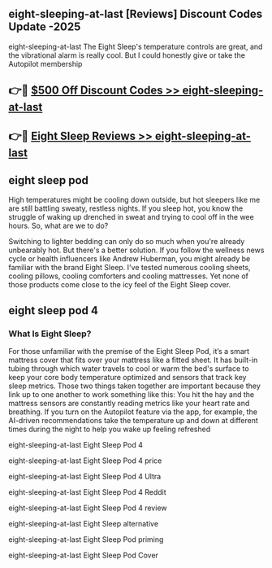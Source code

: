 ## eight-sleeping-at-last [Reviews​] Discount Codes Update -2025

eight-sleeping-at-last The Eight Sleep's temperature controls are great, and the vibrational alarm is really cool. But I could honestly give or take the Autopilot membership

## 👉🔴 [$500 Off Discount Codes >> eight-sleeping-at-last](http://download.freeplayer.one?title=eight-sleeping-at-last&ref=18-ES)

## 👉🔴 [Eight Sleep Reviews >> eight-sleeping-at-last](http://download.freeplayer.one?title=eight-sleeping-at-last&ref=18-ES)

## eight sleep pod

High temperatures might be cooling down outside, but hot sleepers like me are still battling sweaty, restless nights. If you sleep hot, you know the struggle of waking up drenched in sweat and trying to cool off in the wee hours. So, what are we to do?

Switching to lighter bedding can only do so much when you're already unbearably hot. But there's a better solution. If you follow the wellness news cycle or health influencers like Andrew Huberman, you might already be familiar with the brand Eight Sleep. I've tested numerous cooling sheets, cooling pillows, cooling comforters and cooling mattresses. Yet none of those products come close to the icy feel of the Eight Sleep cover.

## eight sleep pod 4

### What Is Eight Sleep?

For those unfamiliar with the premise of the Eight Sleep Pod, it’s a smart mattress cover that fits over your mattress like a fitted sheet. It has built-in tubing through which water travels to cool or warm the bed's surface to keep your core body temperature optimized and sensors that track key sleep metrics. Those two things taken together are important because they link up to one another to work something like this: You hit the hay and the mattress sensors are constantly reading metrics like your heart rate and breathing. If you turn on the Autopilot feature via the app, for example, the AI-driven recommendations take the temperature up and down at different times during the night to help you wake up feeling refreshed

eight-sleeping-at-last Eight Sleep Pod 4

eight-sleeping-at-last Eight Sleep Pod 4 price

eight-sleeping-at-last Eight Sleep Pod 4 Ultra

eight-sleeping-at-last Eight Sleep Pod 4 Reddit

eight-sleeping-at-last Eight Sleep Pod 4 review

eight-sleeping-at-last Eight Sleep alternative

eight-sleeping-at-last Eight Sleep Pod priming

eight-sleeping-at-last Eight Sleep Pod Cover